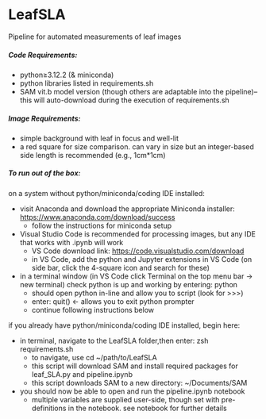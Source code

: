 # LeafSLA
Pipeline for automated measurements of leaf images

##### Code Requirements:
 - python≥3.12.2 (& miniconda)
 - python libraries listed in requirements.sh
 - SAM vit.b model version (though others are adaptable into the pipeline)–this will auto-download during the execution of requirements.sh

##### Image Requirements:
 - simple background with leaf in focus and well-lit
 - a red square for size comparison. can vary in size but an integer-based side length is recommended (e.g., 1cm*1cm)

##### To run out of the box:
on a system without python/miniconda/coding IDE installed:
 - visit Anaconda and download the appropriate Miniconda installer: https://www.anaconda.com/download/success
    - follow the instructions for miniconda setup 
 - Visual Studio Code is recommended for processing images, but any IDE that works with .ipynb will work
    - VS Code download link: https://code.visualstudio.com/download 
    - in VS Code, add the python and Jupyter extensions in VS Code (on side bar, click the 4-square icon and search for these)
 - in a terminal window (in VS Code click Terminal on the top menu bar -> new terminal) check python is up and working by entering: python
    - should open python in-line and allow you to script (look for >>>)
    - enter: quit() <- allows you to exit python prompter
    - continue following instructions below
 
 if you already have python/miniconda/coding IDE installed, begin here:
 - in terminal, navigate to the LeafSLA folder,then enter: zsh requirements.sh 
    - to navigate, use cd ~/path/to/LeafSLA
    - this script will download SAM and install required packages for leaf_SLA.py and pipeline.ipynb
    - this script downloads SAM to a new directory: ~/Documents/SAM
 - you should now be able to open and run the pipeline.ipynb notebook
    - multiple variables are supplied user-side, though set with pre-definitions in the notebook. see notebook for further details
